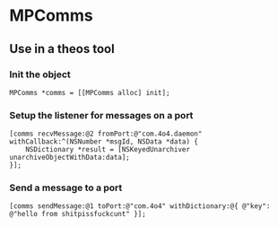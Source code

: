 # MPComms

## Use in a theos tool

### Init the object

    MPComms *comms = [[MPComms alloc] init];

### Setup the listener for messages on a port

    [comms recvMessage:@2 fromPort:@"com.4o4.daemon" withCallback:^(NSNumber *msgId, NSData *data) {
        NSDictionary *result = [NSKeyedUnarchiver unarchiveObjectWithData:data];
    }];

### Send a message to a port

    [comms sendMessage:@1 toPort:@"com.4o4" withDictionary:@{ @"key": @"hello from shitpissfuckcunt" }];
